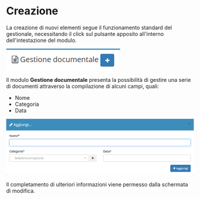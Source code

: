 # Creazione

La creazione di nuovi elementi segue il funzionamento standard del gestionale, necessitando il click sul pulsante apposito all'interno dell'intestazione del modulo.

![Screenshot creazione gestione documentale](../../.gitbook/assets/AggiungereGestioneDocumentale.PNG)

Il modulo **Gestione documentale** presenta la possibilità di gestire una serie di documenti attraverso la compilazione di alcuni campi, quali:

* Nome
* Categoria
* Data

![Screenshot creazione gestione documentale](../../.gitbook/assets/GestioneDocumentaleCampi.PNG)

Il completamento di ulteriori informazioni viene permesso dalla schermata di modifica.
